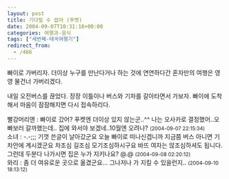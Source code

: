 ```yaml
---
layout: post
title: 기다릴 수 없어 (푸켓)
date: 2004-09-07T10:31:18+00:00
categories: 여행과-음식
tags: ["세번째-태국여행기"]
redirect_from:
  - /466
---
```


빠이로 가버리자. 더이상 누구를 만난다거나 하는 것에 연연하다간 혼자만의 여행은 영영 물건너 가버리겠다.

내일 오전버스를 끊었다. 장장 이틀이나 버스와 기차를 갈아타면서 가보자. 빠이에 도착해서 마음이 잠잠해지면 다시 접속하리다.
<div id=comments>
<div class=comment>
<!--- cmt:813 --->
<!--- mail: --->
<!--- parent:0 --->
빨강머리앤 : 
빠이로 갔어? 푸켓엔 더이상 있지 않는군..^^
나는 오사카로 결정했어..오빠보러 갈까했는데..
집에 와서야 보겠네..10월엔 오려나?
 <small>(2004-09-07 22:15:34)</small>
</div>
<div class=comment>
<!--- cmt:814 --->
<!--- mail: --->
<!--- parent:0 --->
소녀 : 
-.-;;; 기껏 쓴글이 날아갔군요
오늘 빠이로 떠나신겝니까
지금쯤 버스 아니면 기차안에 계시겠군요
차조심 길조심 모기조심하시구요
바뜨 여자는 않조심하셔도 됩니다.
그런데 두분다 나가시면 집은 누가 지키나요? @.@
 <small>(2004-09-08 02:20:12)</small>
</div>
<div class=comment>
<!--- cmt:815 --->
<!--- mail: --->
<!--- parent:0 --->
와리 : 
좀 더 여유로운 곳으로 옮겼군요...
그나저나 <nara>가 지킬 수 있을런지..
 <small>(2004-09-10 18:13:12)</small>
</div>
</div>
